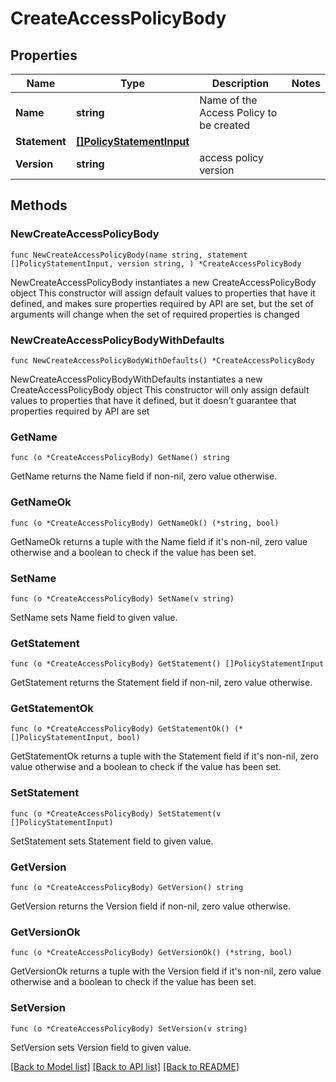 # CreateAccessPolicyBody

## Properties

Name | Type | Description | Notes
------------ | ------------- | ------------- | -------------
**Name** | **string** | Name of the Access Policy to be created | 
**Statement** | [**[]PolicyStatementInput**](PolicyStatementInput.md) |  | 
**Version** | **string** | access policy version | 

## Methods

### NewCreateAccessPolicyBody

`func NewCreateAccessPolicyBody(name string, statement []PolicyStatementInput, version string, ) *CreateAccessPolicyBody`

NewCreateAccessPolicyBody instantiates a new CreateAccessPolicyBody object
This constructor will assign default values to properties that have it defined,
and makes sure properties required by API are set, but the set of arguments
will change when the set of required properties is changed

### NewCreateAccessPolicyBodyWithDefaults

`func NewCreateAccessPolicyBodyWithDefaults() *CreateAccessPolicyBody`

NewCreateAccessPolicyBodyWithDefaults instantiates a new CreateAccessPolicyBody object
This constructor will only assign default values to properties that have it defined,
but it doesn't guarantee that properties required by API are set

### GetName

`func (o *CreateAccessPolicyBody) GetName() string`

GetName returns the Name field if non-nil, zero value otherwise.

### GetNameOk

`func (o *CreateAccessPolicyBody) GetNameOk() (*string, bool)`

GetNameOk returns a tuple with the Name field if it's non-nil, zero value otherwise
and a boolean to check if the value has been set.

### SetName

`func (o *CreateAccessPolicyBody) SetName(v string)`

SetName sets Name field to given value.


### GetStatement

`func (o *CreateAccessPolicyBody) GetStatement() []PolicyStatementInput`

GetStatement returns the Statement field if non-nil, zero value otherwise.

### GetStatementOk

`func (o *CreateAccessPolicyBody) GetStatementOk() (*[]PolicyStatementInput, bool)`

GetStatementOk returns a tuple with the Statement field if it's non-nil, zero value otherwise
and a boolean to check if the value has been set.

### SetStatement

`func (o *CreateAccessPolicyBody) SetStatement(v []PolicyStatementInput)`

SetStatement sets Statement field to given value.


### GetVersion

`func (o *CreateAccessPolicyBody) GetVersion() string`

GetVersion returns the Version field if non-nil, zero value otherwise.

### GetVersionOk

`func (o *CreateAccessPolicyBody) GetVersionOk() (*string, bool)`

GetVersionOk returns a tuple with the Version field if it's non-nil, zero value otherwise
and a boolean to check if the value has been set.

### SetVersion

`func (o *CreateAccessPolicyBody) SetVersion(v string)`

SetVersion sets Version field to given value.



[[Back to Model list]](../README.md#documentation-for-models) [[Back to API list]](../README.md#documentation-for-api-endpoints) [[Back to README]](../README.md)



